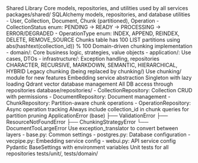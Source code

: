 <component>
  <name>Shared Library</name>
  <purpose>Core models, repositories, and utilities used by all services</purpose>
  <location>packages/shared/</location>
</component>

<modules>
  <module path="database/">
    <purpose>SQLAlchemy models, repositories, and database utilities</purpose>
    <key-models>
      - User, Collection, Document, Chunk (partitioned), Operation
      - CollectionStatus enum: PENDING → READY → PROCESSING → ERROR/DEGRADED
      - OperationType enum: INDEX, APPEND, REINDEX, DELETE, REMOVE_SOURCE
    </key-models>
    <partitioning>
      Chunks table has 100 LIST partitions using abs(hashtext(collection_id)) % 100
    </partitioning>
  </module>
  
  <module path="chunking/">
    <purpose>Domain-driven chunking implementation</purpose>
    <structure>
      - domain/: Core business logic, strategies, value objects
      - application/: Use cases, DTOs
      - infrastructure/: Exception handling, repositories
    </structure>
    <strategies>CHARACTER, RECURSIVE, MARKDOWN, SEMANTIC, HIERARCHICAL, HYBRID</strategies>
  </module>
  
  <module path="text_processing/">
    <purpose>Legacy chunking (being replaced by chunking/)</purpose>
    <note>Use chunking/ module for new features</note>
  </module>
  
  <module path="embedding/">
    <purpose>Embedding service abstraction</purpose>
    <pattern>Singleton with lazy loading</pattern>
  </module>
  
  <module path="managers/">
    <purpose>Qdrant vector database management</purpose>
  </module>
</modules>

<repository-pattern>
  <principle>All DB access through repositories</principle>
  <location>database/repositories/</location>
  <repositories>
    - CollectionRepository: Collection CRUD with permissions
    - DocumentRepository: Document management
    - ChunkRepository: Partition-aware chunk operations
    - OperationRepository: Async operation tracking
  </repositories>
  <critical-rule>
    Always include collection_id in chunk queries for partition pruning
  </critical-rule>
</repository-pattern>

<exceptions>
  <hierarchy>
    ApplicationError (base)
    ├── ValidationError
    ├── ResourceNotFoundError
    ├── ChunkingStrategyError
    └── DocumentTooLargeError
  </hierarchy>
  <translation>
    Use exception_translator to convert between layers
  </translation>
</exceptions>

<configuration>
  <module path="config/">
    <files>
      - base.py: Common settings
      - postgres.py: Database configuration
      - vecpipe.py: Embedding service config
      - webui.py: API service config
    </files>
    <pattern>Pydantic BaseSettings with environment variables</pattern>
  </configuration>
</configuration>

<testing>
  <requirement>Unit tests for all repositories</requirement>
  <location>tests/unit/, tests/domain/</location>
</testing>